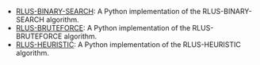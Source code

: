 
- [RLUS-BINARY-SEARCH](https://github.com/armandiag/RLUS-BINARY-SEARCH): A Python implementation of the RLUS-BINARY-SEARCH algorithm.
- [RLUS-BRUTEFORCE](https://github.com/armandiag/RLUS-BRUTEFORCE): A Python implementation of the RLUS-BRUTEFORCE algorithm.
- [RLUS-HEURISTIC](https://github.com/armandiag/RLUS-HEURISTIC): A Python implementation of the RLUS-HEURISTIC algorithm.
